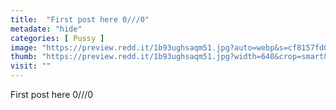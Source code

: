 ```yaml
---
title:  "First post here 0///0"
metadate: "hide"
categories: [ Pussy ]
image: "https://preview.redd.it/1b93ughsaqm51.jpg?auto=webp&s=cf8157fd022d404198fe1742ed258ebd7c4e587c"
thumb: "https://preview.redd.it/1b93ughsaqm51.jpg?width=640&crop=smart&auto=webp&s=bd72e6cc43fc43b9489fbdf2bab01ce548a6143c"
visit: ""
---
```

First post here 0///0
